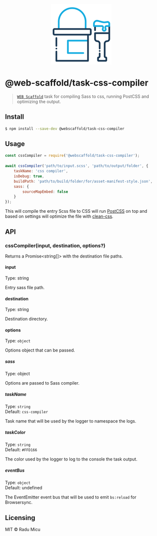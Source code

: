 <div align="center">
  <img src="media/css-construction.svg" alt="Web Scaffold task-css-compiler" height="200" />
</div>

# @web-scaffold/task-css-compiler

> [`WEB Scaffold`](https://github.com/webscaffold/webscaffold) task for compiling Sass to css, running PostCSS and optimizing the output.

## Install

```sh
$ npm install --save-dev @webscaffold/task-css-compiler
```

## Usage

```js
const cssCompiler = require('@webscaffold/task-css-compiler');

await cssCompiler('path/to/input.scss', 'path/to/output/folder', {
	taskName: 'css compiler',
	isDebug: true,
	buildPath: 'path/to/build/folder/for/asset-manifest-style.json',
	sass: {
		sourceMapEmbed: false 
	}
});
```

This will compile the entry Scss file to CSS will run [PostCSS](https://postcss.org/) on top and based on settings will optimize the file with [clean-css](https://github.com/jakubpawlowicz/clean-css).

## API

### cssCompiler(input, destination, options?)

Returns a Promise<string[]> with the destination file paths.

#### input

Type: string

Entry sass file path.

#### destination

Type: string

Destination directory.

#### options

Type: `object`

Options object that can be passed.

##### sass

Type: object

Options are passed to Sass compiler.

##### taskName

Type: `string`<br>
Default: `css-compiler`

Task name that will be used by the logger to namespace the logs.

##### taskColor

Type: `string`<br>
Default: `#FFD166`

The color used by the logger to log to the console the task output.

##### eventBus

Type: `object`<br>
Default: undefined

The EventEmitter event bus that will be used to emit `bs:reload` for Browsersync.

## Licensing

MIT © Radu Micu
